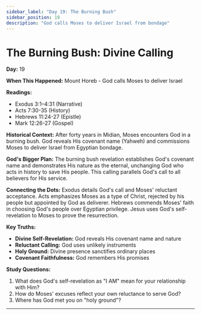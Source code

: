 ```yaml
---
sidebar_label: "Day 19: The Burning Bush"
sidebar_position: 19
description: "God calls Moses to deliver Israel from bondage"
---
```


# The Burning Bush: Divine Calling

**Day:** 19

**When This Happened:** Mount Horeb - God calls Moses to deliver Israel

**Readings:**
- Exodus 3:1–4:31 (Narrative)
- Acts 7:30-35 (History)
- Hebrews 11:24-27 (Epistle)
- Mark 12:26-27 (Gospel)

**Historical Context:** After forty years in Midian, Moses encounters God in a burning bush. God reveals His covenant name (Yahweh) and commissions Moses to deliver Israel from Egyptian bondage.

**God's Bigger Plan:** The burning bush revelation establishes God's covenant name and demonstrates His nature as the eternal, unchanging God who acts in history to save His people. This calling parallels God's call to all believers for His service.

**Connecting the Dots:** Exodus details God's call and Moses' reluctant acceptance. Acts emphasizes Moses as a type of Christ, rejected by his people but appointed by God as deliverer. Hebrews commends Moses' faith in choosing God's people over Egyptian privilege. Jesus uses God's self-revelation to Moses to prove the resurrection.

**Key Truths:**
- **Divine Self-Revelation:** God reveals His covenant name and nature
- **Reluctant Calling:** God uses unlikely instruments
- **Holy Ground:** Divine presence sanctifies ordinary places
- **Covenant Faithfulness:** God remembers His promises

**Study Questions:**
1. What does God's self-revelation as "I AM" mean for your relationship with Him?
2. How do Moses' excuses reflect your own reluctance to serve God?
3. Where has God met you on "holy ground"?

---
